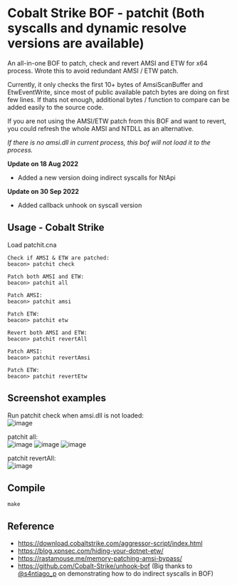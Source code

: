 # Cobalt Strike BOF - patchit (Both syscalls and dynamic resolve versions are available)

An all-in-one BOF to patch, check and revert AMSI and ETW for x64 process. Wrote this to avoid redundant AMSI / ETW patch.

Currently, it only checks the first 10+ bytes of AmsiScanBuffer and EtwEventWrite, since most of public available patch bytes are doing on first few lines. If thats not enough, additional bytes / function to compare can be added easily to the source code.

If you are not using the AMSI/ETW patch from this BOF and want to revert, you could refresh the whole AMSI and NTDLL as an alternative.

*If there is no amsi.dll in current process, this bof will not load it to the process.*

**Update on 18 Aug 2022**

- Added a new version doing indirect syscalls for NtApi

**Update on 30 Sep 2022**

- Added callback unhook on syscall version

## Usage - Cobalt Strike
Load patchit.cna
```
Check if AMSI & ETW are patched:
beacon> patchit check

Patch both AMSI and ETW:
beacon> patchit all

Patch AMSI:
beacon> patchit amsi

Patch ETW:
beacon> patchit etw

Revert both AMSI and ETW:
beacon> patchit revertAll

Patch AMSI:
beacon> patchit revertAmsi

Patch ETW:
beacon> patchit revertEtw
```


## Screenshot examples

Run patchit check when amsi.dll is not loaded:<br>
![image](https://user-images.githubusercontent.com/21979646/184657456-04beae27-3ffa-4602-a6d7-b671aeda9f9c.png)

patchit all:<br>
![image](https://user-images.githubusercontent.com/21979646/184657575-0156c5f4-4af9-41e7-ac2d-2d50a82287ca.png)
![image](https://user-images.githubusercontent.com/21979646/184661310-8fbcd2ab-b1d1-45a3-b413-581da0eb4dcf.png)
![image](https://user-images.githubusercontent.com/21979646/184661321-510d617b-b27a-49f5-82cf-409750afe769.png)


patchit revertAll:<br>
![image](https://user-images.githubusercontent.com/21979646/184657705-a225f6f8-66cf-408e-b0f3-1166adf43a71.png)

## Compile
`make`

## Reference
* https://download.cobaltstrike.com/aggressor-script/index.html
* https://blog.xpnsec.com/hiding-your-dotnet-etw/
* https://rastamouse.me/memory-patching-amsi-bypass/
* https://github.com/Cobalt-Strike/unhook-bof (Big thanks to [@s4ntiago_p](https://twitter.com/s4ntiago_p) on demonstrating how to do indirect syscalls in BOF)
